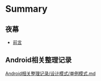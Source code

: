 # Summary

## 夜幕

* [前言](README.md)

## Android相关整理记录

[Android相关整理记录/设计模式/单例模式.md](/Android相关整理记录/设计模式/单例模式.md)



